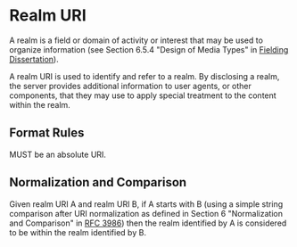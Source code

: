 # Realm URI

A realm is a field or domain of activity or interest that may be used to organize information (see Section 6.5.4 "Design of Media Types" in [Fielding Dissertation](../references/index.md#fielding-dissertation)).

A realm URI is used to identify and refer to a realm. By disclosing a realm, the server provides additional information to user agents, or other components, that they may use to apply special treatment to the content within the realm.

## Format Rules

MUST be an absolute URI.

## Normalization and Comparison

Given realm URI A and realm URI B, if A starts with B (using a simple string comparison after URI normalization as defined in Section 6 "Normalization and Comparison" in [RFC 3986](../references/index.md#rfc-3986)) then the realm identified by A is considered to be within the realm identified by B.
